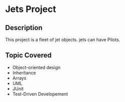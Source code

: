 # Jets Project

## Description
This project is a fleet of jet objects. jets can have Pilots.

## Topic Covered

* Object-oriented design
* Inheritance
* Arrays
* UML
* JUnit
* Test-Driven Developement
